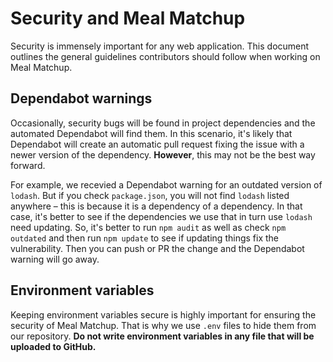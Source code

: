 # Security and Meal Matchup

Security is immensely important for any web application. This document outlines the general guidelines contributors should follow when working on Meal Matchup.

## Dependabot warnings

Occasionally, security bugs will be found in project dependencies and the automated Dependabot will find them. In this scenario, it's likely that Dependabot will create an automatic pull request fixing the issue with a newer version of the dependency. **However**, this may not be the best way forward.

For example, we recevied a Dependabot warning for an outdated version of `lodash`. But if you check `package.json`, you will not find `lodash` listed anywhere – this is because it is a dependency of a dependency. In that case, it's better to see if the dependencies we use that in turn use `lodash` need updating. So, it's better to run `npm audit` as well as check `npm outdated` and then run `npm update` to see if updating things fix the vulnerability. Then you can push or PR the change and the Dependabot warning will go away.

## Environment variables

Keeping environment variables secure is highly important for ensuring the security of Meal Matchup. That is why we use `.env` files to hide them from our repository. **Do not write environment variables in any file that will be uploaded to GitHub.**
